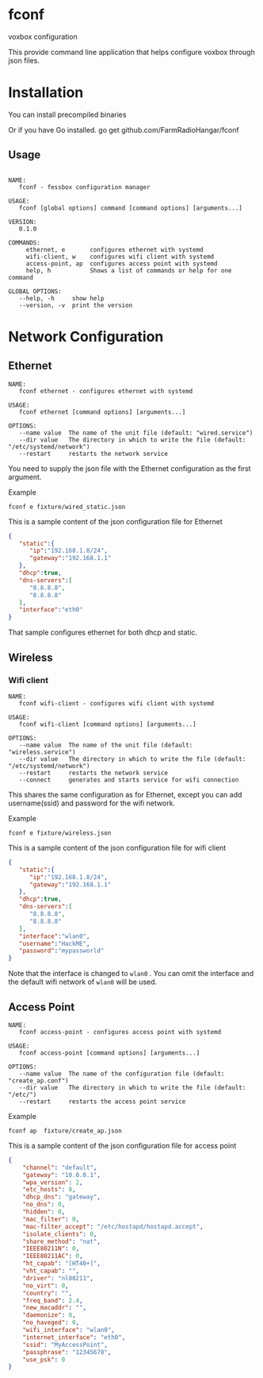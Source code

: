 # fconf
voxbox configuration

This provide command line application that helps configure voxbox through json
files.

# Installation

You can install precompiled binaries

Or if you have Go installed.
	go get github.com/FarmRadioHangar/fconf

## Usage
```

NAME:
   fconf - fessbox configuration manager

USAGE:
   fconf [global options] command [command options] [arguments...]

VERSION:
   0.1.0

COMMANDS:
     ethernet, e       configures ethernet with systemd
     wifi-client, w    configures wifi client with systemd
     access-point, ap  configures access point with systemd
     help, h           Shows a list of commands or help for one command

GLOBAL OPTIONS:
   --help, -h     show help
   --version, -v  print the version
```


# Network Configuration

## Ethernet
```
NAME:
   fconf ethernet - configures ethernet with systemd

USAGE:
   fconf ethernet [command options] [arguments...]

OPTIONS:
   --name value  The name of the unit file (default: "wired.service")
   --dir value   The directory in which to write the file (default: "/etc/systemd/network")
   --restart     restarts the network service
```

You need to supply  the json file with the Ethernet configuration as the
first argument.

Example

	fconf e fixture/wired_static.json

This is a sample content of the json configuration file for Ethernet

```json
{
   "static":{
      "ip":"192.168.1.8/24",
      "gateway":"192.168.1.1"
   },
   "dhcp":true,
   "dns-servers":[
      "8.8.8.8",
      "8.8.8.8"
   ],
   "interface":"eth0"
}
```
That sample configures ethernet for both dhcp and  static.


## Wireless

### Wifi client

```
NAME:
   fconf wifi-client - configures wifi client with systemd

USAGE:
   fconf wifi-client [command options] [arguments...]

OPTIONS:
   --name value  The name of the unit file (default: "wireless.service")
   --dir value   The directory in which to write the file (default: "/etc/systemd/network")
   --restart     restarts the network service
   --connect     generates and starts service for wifi connection
```

This shares the same configuration as for Ethernet, except you can add
username(ssid) and password for the wifi network.

Example

	fconf e fixture/wireless.json

This is a sample content of the json configuration file for wifi client

```json
{
   "static":{
      "ip":"192.168.1.8/24",
      "gateway":"192.168.1.1"
   },
   "dhcp":true,
   "dns-servers":[
      "8.8.8.8",
      "8.8.8.8"
   ],
   "interface":"wlan0",
   "username":"HackME",
   "password":"mypassworld"
}
```

Note that the interface is changed to `wlan0` . You can omit the interface and
the default wifi network of `wlan0` will be used.


## Access Point

```
NAME:
   fconf access-point - configures access point with systemd

USAGE:
   fconf access-point [command options] [arguments...]

OPTIONS:
   --name value  The name of the configuration file (default: "create_ap.conf")
   --dir value   The directory in which to write the file (default: "/etc/")
   --restart     restarts the access point service
```

Example

	fconf ap  fixture/create_ap.json


This is a sample content of the json configuration file for access point

```json
{
	"channel": "default",
	"gateway": "10.0.0.1",
	"wpa_version": 2,
	"etc_hosts": 0,
	"dhcp_dns": "gateway",
	"no_dns": 0,
	"hidden": 0,
	"mac_filter": 0,
	"mac-filter_accept": "/etc/hostapd/hostapd.accept",
	"isolate_clients": 0,
	"share_method": "nat",
	"IEEE80211N": 0,
	"IEEE80211AC": 0,
	"ht_capab": "[HT40+]",
	"vht_capab": "",
	"driver": "nl80211",
	"no_virt": 0,
	"country": "",
	"freq_band": 2.4,
	"new_macaddr": "",
	"daemonize": 0,
	"no_haveged": 0,
	"wifi_interface": "wlan0",
	"internet_interface": "eth0",
	"ssid": "MyAccessPoint",
	"passphrase": "12345678",
	"use_psk": 0
}
```
